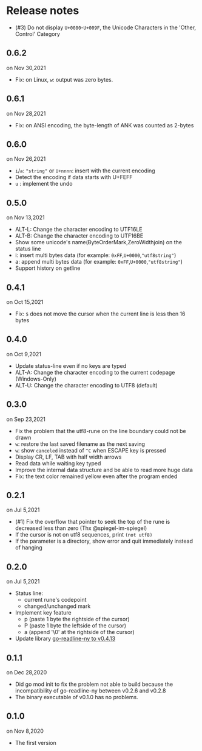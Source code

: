 Release notes
=============

- (#3) Do not display `U+0080`-`U+009F`, the Unicode Characters in the 'Other, Control' Category

0.6.2
------
on Nov 30,2021

- Fix: on Linux, `w`: output was zero bytes.

0.6.1
-----
on Nov 28,2021

- Fix: on ANSI encoding, the byte-length of ANK was counted as 2-bytes

0.6.0
------
on Nov 26,2021

- `i`/`a`: `"string"` or `U+nnnn`: insert with the current encoding
- Detect the encoding if data starts with U+FEFF
- `u` : implement the undo

0.5.0
-----
on Nov 13,2021

- ALT-L: Change the character encoding to UTF16LE
- ALT-B: Change the character encoding to UTF16BE
- Show some unicode's name(ByteOrderMark,ZeroWidthjoin) on the status line
- i: insert multi bytes data (for example: `0xFF`,`U+0000`,`"utf8string"`)
- a: append multi bytes data (for example: `0xFF`,`U+0000`,`"utf8string"`)
- Support history on getline

0.4.1
-----
on Oct 15,2021

- Fix: `$` does not move the cursor when the current line is less then 16 bytes

0.4.0
-----
on Oct 9,2021

- Update status-line even if no keys are typed
- ALT-A: Change the character encoding to the current codepage (Windows-Only)
- ALT-U: Change the character encoding to UTF8 (default)

0.3.0
-----
on Sep 23,2021

- Fix the problem that the utf8-rune on the line boundary could not be drawn
- `w`: restore the last saved filename as the next saving
- `w`: show `canceled` instead of `^C` when ESCAPE key is pressed
- Display CR, LF, TAB with half width arrows
- Read data while waiting key typed
- Improve the internal data structure and be able to read more huge data
- Fix: the text color remained yellow even after the program ended

0.2.1
-----
on Jul 5,2021

- (#1) Fix the overflow that pointer to seek the top of the rune is decreased less than zero (Thx @spiegel-im-spiegel)
- If the cursor is not on utf8 sequences, print `(not utf8)`
- If the parameter is a directory, show error and quit immediately instead of hanging

0.2.0
-----
on Jul 5,2021

- Status line:
    - current rune's codepoint
    - changed/unchanged mark
- Implement key feature
    - p (paste 1 byte the rightside of the cursor)
    - P (paste 1 byte the leftside of the cursor)
    - a (append '\0' at the rightside of the cursor)
- Update library [go-readline-ny to v0.4.13](https://github.com/zetamatta/go-readline-ny/releases/tag/v0.4.13)

0.1.1
-----
on Dec 28,2020

- Did go mod init to fix the problem not able to build because the incompatibility of go-readline-ny between v0.2.6 and v0.2.8
- The binary executable of v0.1.0 has no problems.

0.1.0
-----
on Nov 8,2020

- The first version
